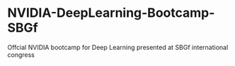 # NVIDIA-DeepLearning-Bootcamp-SBGf
 Offcial NVIDIA bootcamp for Deep Learning presented at SBGf international congress
